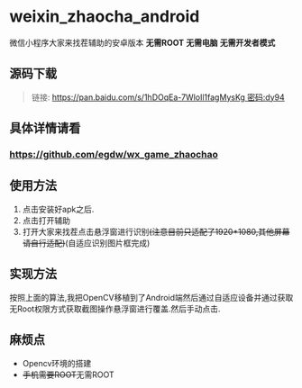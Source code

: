 # weixin_zhaocha_android
微信小程序大家来找茬辅助的安卓版本 <b>无需ROOT</b> <b>无需电脑</b> <b>无需开发者模式</b>

## 源码下载

> 链接: <a href="https://pan.baidu.com/s/1hDOqEa-7WloIl1fagMysKg"> https://pan.baidu.com/s/1hDOqEa-7WloIl1fagMysKg 密码:dy94
## 具体详情请看 
### https://github.com/egdw/wx_game_zhaochao

## 使用方法
1. 点击安装好apk之后.
2. 点击打开辅助
3. 打开大家来找茬点击悬浮窗进行识别<del>(注意目前只适配了1920*1080,其他屏幕请自行适配)</del>(自适应识别图片框完成)

## 实现方法
按照上面的算法,我把OpenCV移植到了Android端然后通过自适应设备并通过获取无Root权限方式获取截图操作悬浮窗进行覆盖.然后手动点击.

## 麻烦点
* Opencv环境的搭建
* <del>手机需要ROOT</del>无需ROOT
